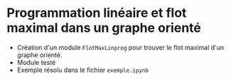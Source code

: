 # Programmation linéaire et flot maximal dans un graphe orienté

- Création d'un module `FlotMaxLinprog` pour trouver le flot maximal d'un graphe orienté.
- Module testé
- Exemple résolu dans le fichier `exemple.ipynb` 
